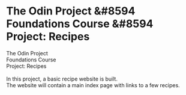 # The Odin Project &#8594 Foundations Course &#8594 Project: Recipes
The Odin Project<br>
Foundations Course<br>
Project: Recipes<br>
<br>
In this project, a basic recipe website is built.<br>
The website will contain a main index page with links to a few recipes.

